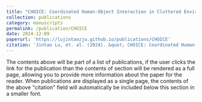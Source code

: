 ```yaml
---
title: "CHOICE: Coordinated Human-Object Interaction in Cluttered Environments for Pick-and-Place Actions"
collection: publications
category: manuscripts
permalink: /publication/CHOICE
date: 2024-12-09
paperurl: 'https://lujintaozju.github.io/publications/CHOICE'
citation: 'Jintao Lu, et. al. (2024). &quot; CHOICE: Coordinated Human-Object Interaction in Cluttered Environments for Pick-and-Place Actions.&quot; arXiv:2412.06702.'
---
```


The contents above will be part of a list of publications, if the user clicks the link for the publication than the contents of section will be rendered as a full page, allowing you to provide more information about the paper for the reader. When publications are displayed as a single page, the contents of the above "citation" field will automatically be included below this section in a smaller font.